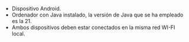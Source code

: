 * Dispositivo Android.
* Ordenador con Java instalado, la versión de Java que se ha empleado es la 21.
* Ambos dispositivos deben estar conectados en la misma red WI-FI local.